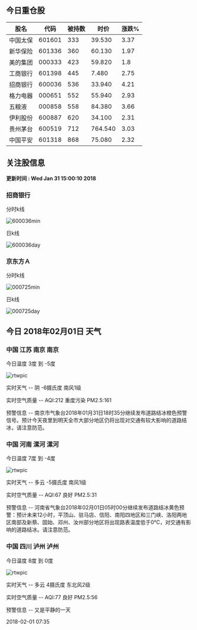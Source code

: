 
## 今日重仓股 

|股名|代码|被持数|时价|涨跌%|
|---|---|---|---|---|
|中国太保|601601|333|39.530|3.37|
|新华保险|601336|360|60.130|1.97|
|美的集团|000333|423|59.820|1.8|
|工商银行|601398|445|7.480|2.75|
|招商银行|600036|536|33.940|4.21|
|格力电器|000651|552|55.940|2.93|
|五粮液|000858|558|84.380|3.66|
|伊利股份|600887|620|34.100|2.31|
|贵州茅台|600519|712|764.540|3.03|
|中国平安|601318|868|75.080|2.32|

## 关注股信息
**更新时间 : Wed Jan 31 15:00:10 2018**
### 招商银行 
分时k线

![600036min](http://image.sinajs.cn/newchart/min/n/sh600036.gif)

日k线

![600036day](http://image.sinajs.cn/newchart/daily/n/sh600036.gif)

### 京东方Ａ 
分时k线

![000725min](http://image.sinajs.cn/newchart/min/n/sz000725.gif)

日k线

![000725day](http://image.sinajs.cn/newchart/daily/n/sz000725.gif)
## 今日 2018年02月01日 天气
### 中国 江苏 南京 南京

今日温度 3度 到 -5度

![rtwpic](http://app1.showapi.com/weather/icon/night/02.png)

实时天气 -- 阴 -6摄氏度 南风1级

实时空气质量 -- AQI:212 重度污染 PM2.5:161

预警信息 -- 南京市气象台2018年01月31日18时35分继续发布道路结冰橙色预警信号。预计今天夜里到明天全市大部分地区仍将出现对交通有较大影响的道路结冰，请注意防范。
    
### 中国 河南 漯河 漯河

今日温度 7度 到 -4度

![rtwpic](http://app1.showapi.com/weather/icon/night/01.png)

实时天气 -- 多云 -5摄氏度 南风1级

实时空气质量 -- AQI:67 良好 PM2.5:31

预警信息 -- 河南省气象台2018年02月01日05时00分继续发布道路结冰黄色预警：预计未来12小时，平顶山、驻马店、信阳、南阳四地区和三门峡、洛阳两地区南部及新蔡、固始、邓州、汝州部分地区将出现路表温度低于0℃，对交通有影响的道路结冰。请注意防范。
    
### 中国 四川 泸州 泸州

今日温度 8度 到 0度

![rtwpic](http://app1.showapi.com/weather/icon/night/01.png)

实时天气 -- 多云 4摄氏度 东北风2级

实时空气质量 -- AQI:77 良好 PM2.5:56

预警信息 -- 又是平静的一天
    
2018-02-01 07:35